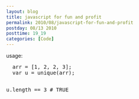 ```yaml
---
layout: blog
title: javascript for fun and profit
permalink: 2010/08/javascript-for-fun-and-profit
postday: 08/13 2010
posttime: 19_19
categories: [Code]
---
```


<script src="https://gist.github.com/860699.js?file=unique-check.js"></script>

<p>
usage:</p>
<pre>
  arr = [1, 2, 2, 3];
  var u = unique(arr);
  
  u.length == 3   # TRUE
</pre>
